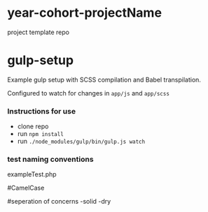 # year-cohort-projectName
project template repo


# gulp-setup

Example gulp setup with SCSS compilation and Babel transpilation.

Configured to watch for changes in `app/js` and `app/scss`

### Instructions for use
- clone repo
- run `npm install`
- run `./node_modules/gulp/bin/gulp.js watch`


### test naming conventions 
exampleTest.php

#CamelCase 

#seperation of concerns
-solid
-dry
